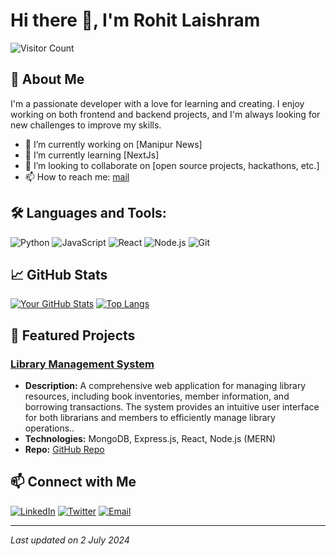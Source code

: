 # Hi there 👋, I'm Rohit Laishram

![Visitor Count](https://visitor-badge.laobi.icu/badge?page_id=Rohit152002.Rohit152002)

## 🚀 About Me
I'm a passionate developer with a love for learning and creating. I enjoy working on both frontend and backend projects, and I'm always looking for new challenges to improve my skills.

- 🔭 I’m currently working on [Manipur News]
- 🌱 I’m currently learning [NextJs]
- 👯 I’m looking to collaborate on [open source projects, hackathons, etc.]
- 📫 How to reach me: [mail](mailto:laishramrohit15@gmail.com)

## 🛠️ Languages and Tools:
![Python](https://img.shields.io/badge/Python-3776AB?style=for-the-badge&logo=python&logoColor=white)
![JavaScript](https://img.shields.io/badge/JavaScript-323330?style=for-the-badge&logo=javascript&logoColor=F7DF1E)
![React](https://img.shields.io/badge/React-20232A?style=for-the-badge&logo=react&logoColor=61DAFB)
![Node.js](https://img.shields.io/badge/Node.js-339933?style=for-the-badge&logo=nodedotjs&logoColor=white)
![Git](https://img.shields.io/badge/Git-F05032?style=for-the-badge&logo=git&logoColor=white)

## 📈 GitHub Stats
[![Your GitHub Stats](https://github-readme-stats.vercel.app/api?username=Rohit152002&show_icons=true&theme=radical)](https://github.com/Rohit152002)
[![Top Langs](https://github-readme-stats.vercel.app/api/top-langs/?username=Rohit152002&layout=compact&theme=radical)](https://github.com/Rohit152002)

## 🌟 Featured Projects
### [Library Management System](https://librarymanagementweb.vercel.app/)
- **Description:** A comprehensive web application for managing library resources, including book inventories, member information, and borrowing transactions. The system provides an intuitive user interface for both librarians and members to efficiently manage library operations..
- **Technologies:** MongoDB, Express.js, React, Node.js (MERN)
- **Repo:** [GitHub Repo](https://github.com/Lanthoiba123/UserSideLibrary)


## 📫 Connect with Me
[![LinkedIn](https://img.shields.io/badge/LinkedIn-0077B5?style=for-the-badge&logo=linkedin&logoColor=white)](https://linkedin.com/in/ohit-laishram-aa03681b9)
[![Twitter](https://img.shields.io/badge/Twitter-1DA1F2?style=for-the-badge&logo=twitter&logoColor=white)](https://x.com/RohitLaishram15)
[![Email](https://img.shields.io/badge/Email-D14836?style=for-the-badge&logo=gmail&logoColor=white)](mailto:laishramrohit15@gmail.com)

---

*Last updated on 2 July 2024*

